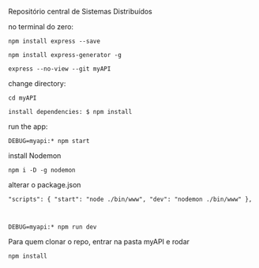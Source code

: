 Repositório central de Sistemas Distribuídos

no terminal do zero:

    npm install express --save

    npm install express-generator -g

    express --no-view --git myAPI


change directory:  

    cd myAPI

    install dependencies: $ npm install


run the app: 

    DEBUG=myapi:* npm start


install Nodemon

    npm i -D -g nodemon


alterar o package.json 

    "scripts": { "start": "node ./bin/www", "dev": "nodemon ./bin/www" },



    DEBUG=myapi:* npm run dev



Para quem clonar o repo, entrar na pasta myAPI e rodar

    npm install
    